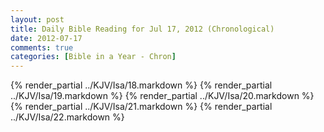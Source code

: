 ```yaml
---
layout: post
title: Daily Bible Reading for Jul 17, 2012 (Chronological)
date: 2012-07-17
comments: true
categories: [Bible in a Year - Chron]
---
```

{% render_partial ../KJV/Isa/18.markdown %}
{% render_partial ../KJV/Isa/19.markdown %}
{% render_partial ../KJV/Isa/20.markdown %}
{% render_partial ../KJV/Isa/21.markdown %}
{% render_partial ../KJV/Isa/22.markdown %}
